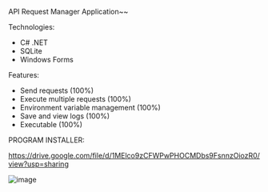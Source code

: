 API Request Manager Application~~

Technologies:

- C# .NET
- SQLite
- Windows Forms
  
Features:

- Send requests (100%)
- Execute multiple requests (100%)
- Environment variable management (100%)
- Save and view logs (100%)
- Executable (100%)

PROGRAM INSTALLER:

https://drive.google.com/file/d/1MElco9zCFWPwPHOCMDbs9FsnnzOiozR0/view?usp=sharing

![image](https://github.com/user-attachments/assets/4d9eaa10-f4a2-4463-814e-2db05a9350a5)
